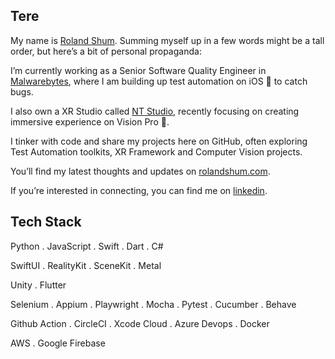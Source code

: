 ## Tere

My name is [Roland Shum](https://www.linkedin.com/in/rolandshum/). Summing myself up in a few words might be a tall order, but here’s a bit of personal propaganda:

I’m currently working as a Senior Software Quality Engineer in [Malwarebytes](https://www.malwarebytes.com/), where I am building up test automation on iOS  to catch bugs.

I also own a XR Studio called [NT Studio](https://nt-studio.eu/), recently focusing on creating immersive experience on Vision Pro .

I tinker with code and share my projects here on GitHub, often exploring Test Automation toolkits, XR Framework and Computer Vision projects.

You’ll find my latest thoughts and updates on [rolandshum.com](https://rolandshum.com).

If you’re interested in connecting, you can find me on [linkedin](https://www.linkedin.com/in/rolandshum/).

## Tech Stack

Python . JavaScript . Swift . Dart . C#

SwiftUI . RealityKit . SceneKit . Metal

Unity . Flutter

Selenium . Appium . Playwright . Mocha . Pytest . Cucumber . Behave

Github Action . CircleCI . Xcode Cloud . Azure Devops . Docker

AWS . Google Firebase
